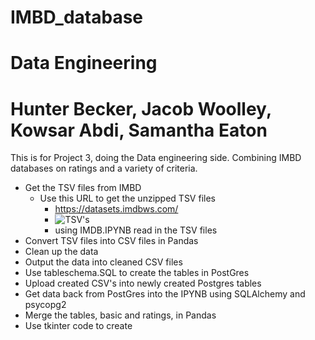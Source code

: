 # IMBD_database
# Data Engineering
# Hunter Becker, Jacob Woolley, Kowsar Abdi, Samantha Eaton
This is for Project 3, doing the Data engineering side. Combining IMBD databases on ratings and a variety of criteria.
  - Get the TSV files from IMBD
      - Use this URL to get the unzipped TSV files
          - https://datasets.imdbws.com/
          - ![TSV's](https://github.com/user-attachments/assets/e82d2dfd-2b00-4d02-b2c6-880bb1e08336)
          -  using IMDB.IPYNB read in the TSV files
  - Convert TSV files into CSV files in Pandas
  - Clean up the data 
  - Output the data into cleaned CSV files
  - Use tableschema.SQL to create the tables in PostGres
  - Upload created CSV's into newly created Postgres tables
  - Get data back from PostGres into the IPYNB using SQLAlchemy and psycopg2
  - Merge the tables, basic and ratings, in Pandas
  - Use tkinter code to create 
